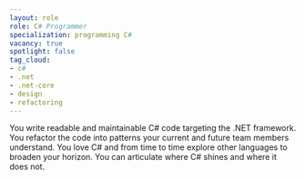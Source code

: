 ```yaml
---
layout: role
role: C# Programmer
specialization: programming C#
vacancy: true
spotlight: false
tag_cloud:
- c#
- .net
- .net-core
- design
- refactoring
---
```


You write readable and maintainable C# code targeting the .NET framework.
You refactor the code into patterns your current and future team members understand.
You love C# and from time to time explore other languages to broaden your horizon.
You can articulate where C# shines and where it does not.